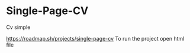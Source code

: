 # Single-Page-CV
Cv simple

https://roadmap.sh/projects/single-page-cv
To run the project open html file
